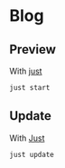 # Blog

## Preview

With [just](https://github.com/casey/just)

```bash
just start
```

## Update

With [Just](https://github.com/casey/just)

```bash
just update
```
